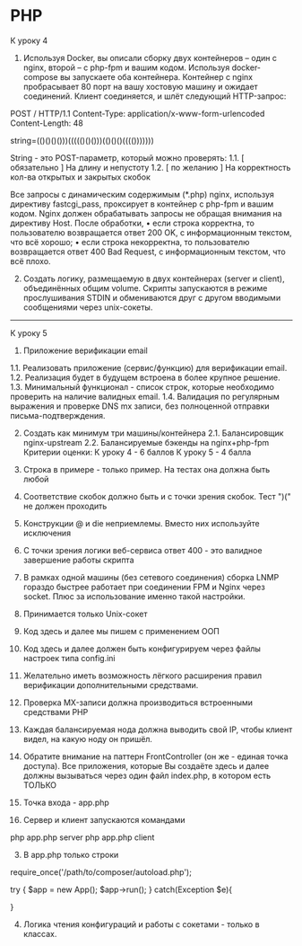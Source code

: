 # PHP

К уроку 4

1. Используя Docker, вы описали сборку двух контейнеров – один с nginx, второй – с php-fpm и вашим кодом.
Используя docker-compose вы запускаете оба контейнера.
Контейнер с nginx пробрасывает 80 порт на вашу хостовую машину и ожидает соединений.
Клиент соединяется, и шлёт следующий HTTP-запрос:

POST / HTTP/1.1
Content-Type: application/x-www-form-urlencoded
Content-Length: 48

string=(()()()()))((((()()()))(()()()(((()))))))

String - это POST-параметр, который можно проверять:
1.1. [ обязательно ] На длину и непустоту
1.2. [ по желанию ] На корректность кол-ва открытых и закрытых скобок

Все запросы с динамическим содержимым (*.php) nginx, используя директиву fastcgi_pass, проксирует в контейнер с php-fpm и вашим кодом.
Nginx должен обрабатывать запросы не обращая внимания на директиву Host. После обработки,
• если строка корректна, то пользователю возвращается ответ 200 OK, с информационным текстом, что всё хорошо;
• если строка некорректна, то пользователю возвращается ответ 400 Bad Request, с информационным текстом, что всё плохо.

2. Создать логику, размещаемую в двух контейнерах (server и client), объединённых общим volume. Скрипты запускаются в режиме прослушивания STDIN и обмениваются друг с другом вводимыми сообщениями через unix-сокеты.

----

К уроку 5

1. Приложение верификации email

1.1. Реализовать приложение (сервис/функцию) для верификации email.
1.2. Реализация будет в будущем встроена в более крупное решение.
1.3. Минимальный функционал - список строк, которые необходимо проверить на наличие валидных email.
1.4. Валидация по регулярным выражения и проверке DNS mx записи, без полноценной отправки письма-подтверждения.

2. Создать как минимум три машины/контейнера
2.1. Балансировщик nginx-upstream
2.2. Балансируемые бэкенды на nginx+php-fpm
Критерии оценки: К уроку 4 - 6 баллов
К уроку 5 - 4 балла

1. Строка в примере - только пример. На тестах она должна быть любой
2. Соответствие скобок должно быть и с точки зрения скобок. Тест ")(" не должен проходить
3. Конструкции @ и die неприемлемы. Вместо них используйте исключения
4. С точки зрения логики веб-сервиса ответ 400 - это валидное завершение работы скрипта
5. В рамках одной машины (без сетевого соединения) сборка LNMP гораздо быстрее работает при соединении FPM и Nginx через socket. Плюс за использование именно такой настройки.
6. Принимается только Unix-сокет
7. Код здесь и далее мы пишем с применением ООП
8. Код здесь и далее должен быть конфигурируем через файлы настроек типа config.ini
9. Желательно иметь возможность лёгкого расширения правил верификации дополнительными средствами.
10. Проверка MX-записи должна производиться встроенными средствами PHP
11. Каждая балансируемая нода должна выводить свой IP, чтобы клиент видел, на какую ноду он пришёл.
12. Обратите внимание на паттерн FrontController (он же - единая точка доступа). Все приложения, которые Вы создаёте здесь и далее должны вызываться через один файл index.php, в котором есть ТОЛЬКО

1. Точка входа - app.php
2. Сервер и клиент запускаются командами

php app.php server
php app.php client

3. В app.php только строки

require_once('/path/to/composer/autoload.php');

try {
$app = new App();
$app->run();
}
catch(Exception $e){

}

4. Логика чтения конфигураций и работы с сокетами - только в классах.
